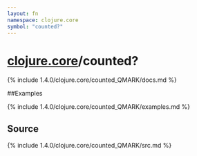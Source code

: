 ```yaml
---
layout: fn
namespace: clojure.core
symbol: "counted?"
---
```


# [clojure.core](../)/counted?

{% include 1.4.0/clojure.core/counted_QMARK/docs.md %}

##Examples

{% include 1.4.0/clojure.core/counted_QMARK/examples.md %}
## Source
{% include 1.4.0/clojure.core/counted_QMARK/src.md %}

